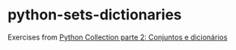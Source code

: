 # python-sets-dictionaries

Exercises from [Python Collection parte 2: Conjuntos e dicionários](https://cursos.alura.com.br/course/python-collections-conjuntos-e-dicionarios)
